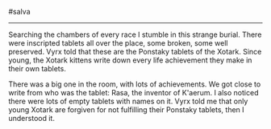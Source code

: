 #salva 

---

Searching the chambers of every race I stumble in this strange burial. There were inscripted tablets all over the place, some broken, some well preserved. Vyrx told that these are the Ponstaky tablets of the Xotark. Since young, the Xotark kittens write down every life achievement they make in their own tablets.

There was a big one in the room, with lots of achievements. We got close to write from who was the tablet: Rasa, the inventor of K'aerum. I also noticed there were lots of empty tablets with names on it. Vyrx told me that only young Xotark are forgiven for not fulfilling their Ponstaky tablets, then I understood it.